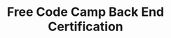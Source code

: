 ---
title: "Free Code Camp Back End Certification"
slugTitle: "fcc-back-end"
description: "A certification earned after complete all lessons and projects in back end section of the free code camp course"
imageUrl: "certifications/fcc-back-end.jpg"
---